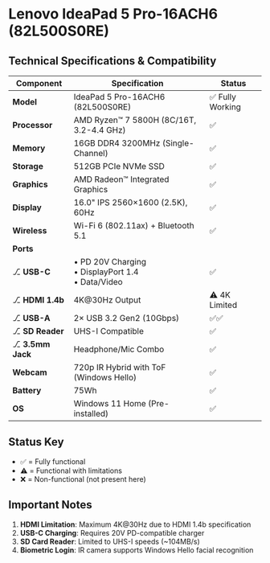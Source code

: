 # Lenovo IdeaPad 5 Pro-16ACH6 (82L500S0RE)

## Technical Specifications & Compatibility

| Component        | Specification                                  | Status           |
|------------------|------------------------------------------------|------------------|
| **Model**        | IdeaPad 5 Pro-16ACH6 (82L500S0RE)              | ✅ Fully Working |
| **Processor**    | AMD Ryzen™ 7 5800H (8C/16T, 3.2-4.4 GHz)       | ✅              |
| **Memory**       | 16GB DDR4 3200MHz (Single-Channel)             | ✅              |
| **Storage**      | 512GB PCIe NVMe SSD                            | ✅              |
| **Graphics**     | AMD Radeon™ Integrated Graphics                | ✅              |
| **Display**      | 16.0" IPS 2560×1600 (2.5K), 60Hz               | ✅              |
| **Wireless**     | Wi-Fi 6 (802.11ax) + Bluetooth 5.1             | ✅              |
| **Ports**        |                                                |                  |
| ⎇ **USB-C**      | • PD 20V Charging<br>• DisplayPort 1.4<br>• Data/Video | ✅              |
| ⎇ **HDMI 1.4b**  | 4K@30Hz Output                                | ⚠️ 4K Limited  |
| ⎇ **USB-A**      | 2× USB 3.2 Gen2 (10Gbps)                      | ✅✅           |
| ⎇ **SD Reader**  | UHS-I Compatible                              | ✅              |
| ⎇ **3.5mm Jack** | Headphone/Mic Combo                           | ✅              |
| **Webcam**       | 720p IR Hybrid with ToF (Windows Hello)       | ✅              |
| **Battery**      | 75Wh                                          | ✅              |
| **OS**           | Windows 11 Home (Pre-installed)               | ✅              |

## Status Key
- ✅ = Fully functional
- ⚠️ = Functional with limitations
- ❌ = Non-functional (not present here)

## Important Notes
1. **HDMI Limitation**: Maximum 4K@30Hz due to HDMI 1.4b specification
2. **USB-C Charging**: Requires 20V PD-compatible charger
3. **SD Card Reader**: Limited to UHS-I speeds (~104MB/s)
4. **Biometric Login**: IR camera supports Windows Hello facial recognition
